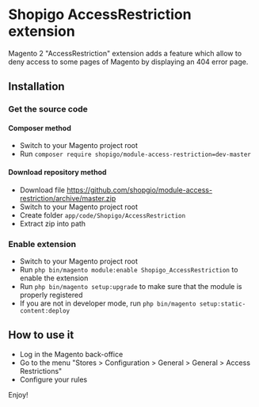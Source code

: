 # Shopigo AccessRestriction extension

Magento 2 "AccessRestriction" extension adds a feature which allow to deny access to some pages of Magento by displaying an 404 error page.

## Installation

### Get the source code

#### Composer method

- Switch to your Magento project root
- Run `composer require shopigo/module-access-restriction=dev-master`

#### Download repository method

- Download file https://github.com/shopgio/module-access-restriction/archive/master.zip
- Switch to your Magento project root
- Create folder `app/code/Shopigo/AccessRestriction`
- Extract zip into path

### Enable extension

- Switch to your Magento project root
- Run `php bin/magento module:enable Shopigo_AccessRestriction` to enable the extension
- Run `php bin/magento setup:upgrade` to make sure that the module is properly registered
- If you are not in developer mode, run `php bin/magento setup:static-content:deploy`

## How to use it

- Log in the Magento back-office
- Go to the menu "Stores > Configuration > General > General > Access Restrictions"
- Configure your rules

Enjoy!